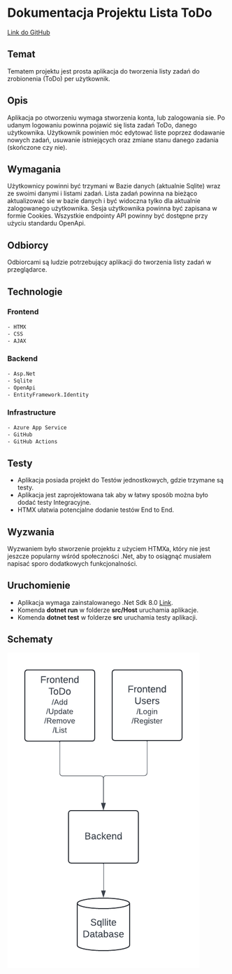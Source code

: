 # Dokumentacja Projektu Lista ToDo

[Link do GitHub](https://github.com/HubiBoar/WsbToDo)

## Temat

Tematem projektu jest prosta aplikacja do tworzenia listy zadań do zrobionenia (ToDo) per użytkownik.

## Opis

Aplikacja po otworzeniu wymaga stworzenia konta, lub zalogowania sie. Po udanym logowaniu powinna pojawić się lista zadań ToDo, danego użytkownika.
Użytkownik powinien móc edytować liste poprzez dodawanie nowych zadań, usuwanie istniejących oraz zmiane stanu danego zadania (skończone czy nie).

## Wymagania

Użytkownicy powinni być trzymani w Bazie danych (aktualnie Sqlite) wraz ze swoimi danymi i listami zadań.
Lista zadań powinna na bieżąco aktualizować sie w bazie danych i być widoczna tylko dla aktualnie zalogowanego użytkownika.
Sesja użytkownika powinna być zapisana w formie Cookies.
Wszystkie endpointy API powinny być dostępne przy użyciu standardu OpenApi.

## Odbiorcy

Odbiorcami są ludzie potrzebujący aplikacji do tworzenia listy zadań w przeglądarce.


## Technologie

### Frontend
    - HTMX
    - CSS
    - AJAX
### Backend
    - Asp.Net
    - Sqlite
    - OpenApi
    - EntityFramework.Identity
### Infrastructure
    - Azure App Service
    - GitHub
    - GitHub Actions

## Testy

- Aplikacja posiada projekt do Testów jednostkowych, gdzie trzymane są testy.
- Aplikacja jest zaprojektowana tak aby w łatwy sposób można było dodać testy Integracyjne.
- HTMX ułatwia potencjalne dodanie testów End to End.

## Wyzwania

Wyzwaniem było stworzenie projektu z użyciem HTMXa, który nie jest jeszcze popularny wśród społeczności .Net,
aby to osiągnąć musiałem napisać sporo dodatkowych funkcjonalności.

## Uruchomienie

- Aplikacja wymaga zainstalowanego .Net Sdk 8.0 [Link](https://dotnet.microsoft.com/en-us/download/dotnet/8.0).
- Komenda **dotnet run** w folderze **src/Host** uruchamia aplikacje.
- Komenda **dotnet test** w folderze **src** uruchamia testy aplikacji. 


## Schematy

![Schemat](Schemat.png)